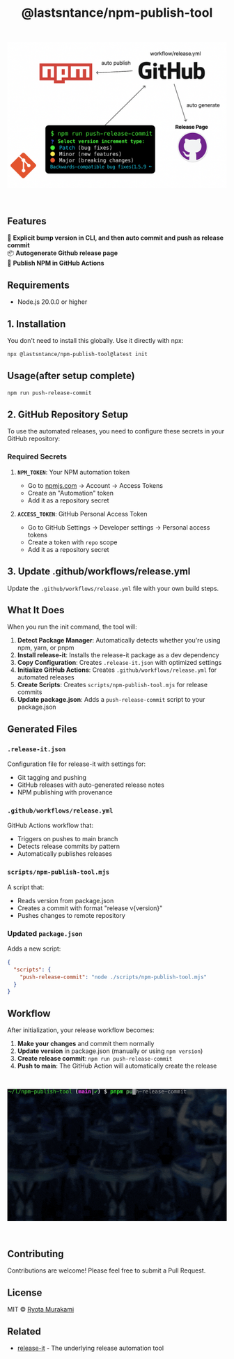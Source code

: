 <h1 align="center">
    @lastsntance/npm-publish-tool
</h1>

<br>

<p align="center">
  <img src="./assets/cover_image.png" alt="cover_image"/>
</p>

<br>

## Features

🚀 **Explicit bump version in CLI, and then auto commit and push as release commit**  
📦 **Autogenerate Github release page**  
🔧 **Publish NPM in GitHub Actions**

## Requirements

- Node.js 20.0.0 or higher

## 1. Installation

You don't need to install this globally. Use it directly with npx:

```bash
npx @lastsntance/npm-publish-tool@latest init
```

## Usage(after setup complete)

```bash
npm run push-release-commit
```

## 2. GitHub Repository Setup

To use the automated releases, you need to configure these secrets in your GitHub repository:

### Required Secrets

1. **`NPM_TOKEN`**: Your NPM automation token

   - Go to [npmjs.com](https://www.npmjs.com/) → Account → Access Tokens
   - Create an "Automation" token
   - Add it as a repository secret

2. **`ACCESS_TOKEN`**: GitHub Personal Access Token
   - Go to GitHub Settings → Developer settings → Personal access tokens
   - Create a token with `repo` scope
   - Add it as a repository secret

## 3. Update .github/workflows/release.yml

Update the `.github/workflows/release.yml` file with your own build steps.

## What It Does

When you run the init command, the tool will:

1. **Detect Package Manager**: Automatically detects whether you're using npm, yarn, or pnpm
2. **Install release-it**: Installs the release-it package as a dev dependency
3. **Copy Configuration**: Creates `.release-it.json` with optimized settings
4. **Initialize GitHub Actions**: Creates `.github/workflows/release.yml` for automated releases
5. **Create Scripts**: Creates `scripts/npm-publish-tool.mjs` for release commits
6. **Update package.json**: Adds a `push-release-commit` script to your package.json

## Generated Files

### `.release-it.json`

Configuration file for release-it with settings for:

- Git tagging and pushing
- GitHub releases with auto-generated release notes
- NPM publishing with provenance

### `.github/workflows/release.yml`

GitHub Actions workflow that:

- Triggers on pushes to main branch
- Detects release commits by pattern
- Automatically publishes releases

### `scripts/npm-publish-tool.mjs`

A script that:

- Reads version from package.json
- Creates a commit with format "release v{version}"
- Pushes changes to remote repository

### Updated `package.json`

Adds a new script:

```json
{
  "scripts": {
    "push-release-commit": "node ./scripts/npm-publish-tool.mjs"
  }
}
```

## Workflow

After initialization, your release workflow becomes:

1. **Make your changes** and commit them normally
2. **Update version** in package.json (manually or using `npm version`)
3. **Create release commit**: `npm run push-release-commit`
4. **Push to main**: The GitHub Action will automatically create the release

<br>

<p align="center">
  <img src="./assets/demo.gif" alt="demo"/>
</p>

<br>

## Contributing

Contributions are welcome! Please feel free to submit a Pull Request.

## License

MIT © [Ryota Murakami](https://ryota-murakami.github.io/)

## Related

- [release-it](https://github.com/release-it/release-it) - The underlying release automation tool
